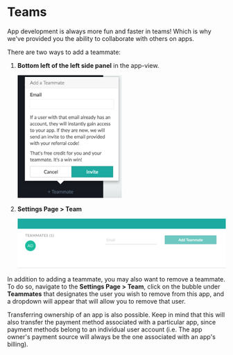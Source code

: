 # Teams

App development is always more fun and faster in teams! Which is why we've provided you the ability to collaborate with others on apps.

There are two ways to add a teammate:

1. **Bottom left of the left side panel** in the app-view.

    <img src="/images/management/Add_Teammate_Panel.png" alt="Add a teammate in side panel" style="max-width:50%" />

2. **Settings Page > Team**

    <img src="/images/management/Add_Teammate_Settings.png" alt="Add a teammate in Settings" />

In addition to adding a teammate, you may also want to remove a teammate. To do so, navigate to the **Settings Page > Team**, click on the bubble under **Teammates**
that designates the user you wish to remove from this app, and a dropdown will appear that will allow you to remove that user.

<aside class="notice">
  Transferring ownership of an app is also possible. Keep in mind that this will also transfer the payment method associated with a particular app, since payment methods
  belong to an individual user account (i.e. The app owner's payment source will always be the one associated with an app's billing).
</aside>